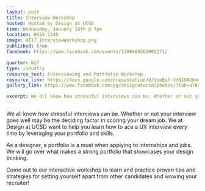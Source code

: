 ```yaml
---
layout: post
title: Interview Workshop
hosted: Hosted by Design at UCSD
time: Wednesday, January 18th @ 7pm
location: H&SS 1346
image: WI17_InterviewWorkshop.png
published: true
facebook: https://www.facebook.com/events/1390484261002271/

quarter: W17
type: industry
resource_text: Interviewing and Portfolio Workshop
resource_link: https://docs.google.com/presentation/d/1seEqf-3nN1GWUkmGQDtUWGcec85-MGbLCbGAhR44Pic/edit?pli=1#slide=id.g180e1b9ab3_0_5
gallery_link: https://www.facebook.com/pg/designatucsd/photos/?tab=album&album_id=1821401598100303

excerpt: We all know how stressful interviews can be. Whether or not your interview goes well may be the deciding factor in scoring your dream job. As a designer, a portfolio and strong interviewing skills are a must when applying to internships and jobs. We will go over what makes a strong portfolio that showcases your design thinking. Come out to our interactive workshop to learn and practice proven tips and strategies for setting yourself apart from other candidates and wowing your recruiter!
---
```

We all know how stressful interviews can be. Whether or not your interview goes well may be the deciding factor in scoring your dream job. We at Design at UCSD want to help you learn how to ace a UX interview every time by leveraging your portfolio and skills. 

As a designer, a portfolio is a must when applying to internships and jobs. We will go over what makes a strong portfolio that showcases your design thinking.

Come out to our interactive workshop to learn and practice proven tips and strategies for setting yourself apart from other candidates and wowing your recruiter!